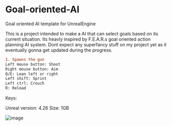 # Goal-oriented-AI
Goal oriented AI template for UnrealEngine


This is a project intended to make a AI that can select goals based on its current situation. Its heavly inspired by F.E.A.R.s goal oriented action planning AI
system. Dont expect any superfancy stuff on my project yet as it eventually gonna get updated during the progress.



```diff
1. Spawns the gun
Left mouse button: Shoot
Right mouse button: Aim
Q/E: Lean left or right
Left shift: Sprint
Left ctrl: Crouch
R: Reload
```



Keys:


Unreal version: 4.26 
Size: 1GB 


![image](https://user-images.githubusercontent.com/2607194/161404516-b2f224d5-727f-4471-ba09-1bd7f6da544e.png)
